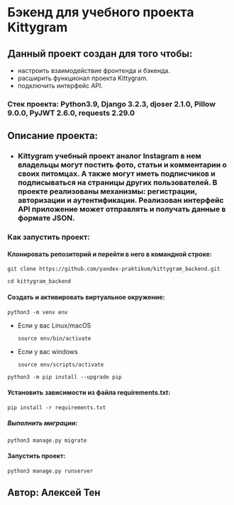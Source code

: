 # Бэкенд для учебного проекта Kittygram
## Данный проект создан для того чтобы: 
- настроить взаимодействие фронтенда и бэкенда.
- расширить функционал проекта Kittygram.
- подключить интерфейс API.
### Стек проекта: Python3.9, Django 3.2.3, djoser 2.1.0, Pillow 9.0.0, PyJWT 2.6.0, requests 2.29.0
## Описание проекта:
- ### Kittygram учебный проект аналог Instagram в нем владельцы могут постить фото, статьи и комментарии о своих питомцах. А также могут иметь подписчиков и подписываться на страницы других пользователей. В проекте реализованы механизмы: регистрации, авторизации и аутентификации. Реализован интерфейс API приложение может отправлять и получать данные в формате JSON.
### Как запустить проект:
#### Клонировать репозиторий и перейти в него в командной строке:

```
git clone https://github.com/yandex-praktikum/kittygram_backend.git
```

```
cd kittygram_backend
```

#### Cоздать и активировать виртуальное окружение:

```
python3 -m venv env
```

* Если у вас Linux/macOS

    ```
    source env/bin/activate
    ```

* Если у вас windows

    ```
    source env/scripts/activate
    ```

```
python3 -m pip install --upgrade pip
```

#### Установить зависимости из файла requirements.txt:

```
pip install -r requirements.txt
```

##### Выполнить миграции:

```
python3 manage.py migrate
```

#### Запустить проект:

```
python3 manage.py runserver
```
## Автор: Алексей Тен
